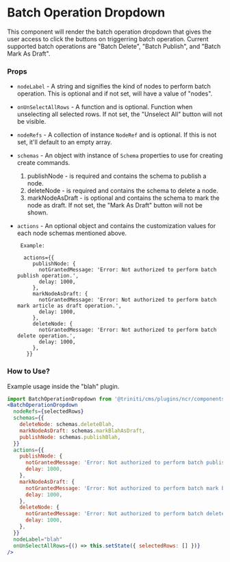 # Batch Operation Dropdown
This component will render the batch operation dropdown that gives the user access to click the buttons on
triggerring batch operation. Current supported batch operations are "Batch Delete", "Batch Publish", and "Batch Mark As Draft".

### Props
+ `nodeLabel` - A string and signifies the kind of nodes to perform batch operation. This is optional and if not set, will have a value of "nodes".
+ `onUnSelectAllRows` - A function and is optional. Function when unselecting all selected rows. If not set, the "Unselect All" button will not be visible.
+ `nodeRefs` - A collection of instance `NodeRef` and is optional. If this is not set, it'll default to an empty array.
+ `schemas` - An object with instance of `Schema` properties to use for creating create commands.
    1. publishNode - is required and contains the schema to publish a node.
    2. deleteNode - is required and contains the schema to delete a node.
    3. markNodeAsDraft - is optional and contains the schema to mark the node as draft. If not set, the "Mark As Draft" button will not be shown.
+ `actions` - An optional object and contains the customization values for each node schemas mentioned above.

       Example:

        actions={{
           publishNode: {
             notGrantedMessage: 'Error: Not authorized to perform batch publish operation.',
             delay: 1000,
           },
           markNodeAsDraft: {
             notGrantedMessage: 'Error: Not authorized to perform batch mark article as draft operation.',
             delay: 1000,
           },
           deleteNode: {
             notGrantedMessage: 'Error: Not authorized to perform batch delete operation.',
             delay: 1000,
           },
         }}


### How to Use?
Example usage inside the "blah" plugin.

```jsx harmony
import BatchOperationDropdown from '@triniti/cms/plugins/ncr/components/batch-operation-dropdown';
<BatchOperationDropdown
  nodeRefs={selectedRows}
  schemas={{
    deleteNode: schemas.deleteBlah,
    markNodeAsDraft: schemas.markBlahAsDraft,
    publishNode: schemas.publishBlah,
  }}
  actions={{
    publishNode: {
      notGrantedMessage: 'Error: Not authorized to perform batch publish operation.',
      delay: 1000,
    },
    markNodeAsDraft: {
      notGrantedMessage: 'Error: Not authorized to perform batch mark blah as draft operation.',
      delay: 1000,
    },
    deleteNode: {
      notGrantedMessage: 'Error: Not authorized to perform batch delete operation of blahs.',
      delay: 1000,
    },
  }}
  nodeLabel="blah"
  onUnSelectAllRows={() => this.setState({ selectedRows: [] })}
/>
```
